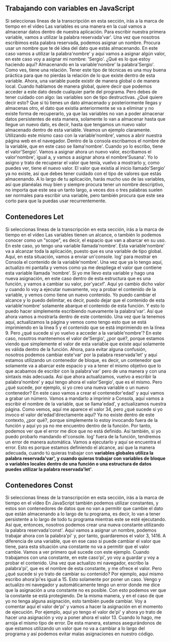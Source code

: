 ## Trabajando con variables en JavaScript

Si seleccionas líneas de la transcripción en esta sección, irás a la marca de tiempo en el vídeo
Las variables es una manera en la cual vamos a almacenar datos dentro de nuestra aplicación. Para escribir nuestra primera variable, vamos a utilizar la palabra reservada'var'. Una vez que nosotros escribimos esta palabra reservada, podemos asignar un nombre. Procura usar un nombre que te dé idea del dato que estás almacenando. En este caso vamos a utilizar la palabra'nombre' y aquí vamos a asignar algún valor, en este caso voy a asignar mi nombre: 'Sergio'. ¿Qué es lo que estoy haciendo aquí? Almacenando en la variable'nombre' la palabra'Sergio'. Como ves, tiene una relación. Tener este tipo de técnicas es una muy buena práctica para que no pierdas la relación de lo que existe dentro de esta variable. Ahora, una variable puede existir de manera global o de manera local. Cuando hablamos de manera global, quiere decir que podemos acceder a este dato desde cualquier parte del programa. Pero debes de tener cuidado con algo: las variables son de tipo destructivas. ¿Qué quiere decir esto? Que si tú tienes un dato almacenado y posteriormente llegas y almacenas otro, el dato que existía anteriormente se va a eliminar y no existe forma de recuperarlo, ya que las variables no van a poder almacenar datos persistentes de esta manera, solamente lo van a almacenar hasta que llegue un nuevo dato, es decir, hasta que tengamos un nuevo valor almacenado dentro de esta variable. Veamos un ejemplo claramente. Utilizando este mismo caso con la variable'nombre', vamos a abrir nuestra página web en el navegador. Dentro de la consola escribamos el nombre de la variable, que en este caso se llama'nombre'. Cuando yo lo escribo, tiene el valor'Sergio'. Vamos a asignar ahora un nuevo valor, escribamos el valor'nombre', igual a, y vamos a asignar ahora el nombre'Susana'. Yo lo asigno y trato de recuperar el valor que tenía, vuelvo a mostrarlo y, como puedes ver, tiene el nuevo valor. El valor que existía al inicio llamado'Sergio' ya no existe, así que debes tener cuidado con el tipo de valores que estás almacenando. A lo largo de tu aplicación, harás mucho uso de las variables, así que planéalas muy bien y siempre procura tener un nombre descriptivo, no importa que este sea un tanto largo, a veces dos o tres palabras suelen ser normales para escribir una variable, pero también procura que este sea corto para que la puedas usar recurrentemente.


## Contenedores Let

Si seleccionas líneas de la transcripción en esta sección, irás a la marca de tiempo en el vídeo
Las variables tienen un alcance, o también lo podemos conocer como un "scope", es decir, el espacio que van a abarcar en su uso. En este caso, yo tengo una variable llamada'nombre'. Esta variable'nombre' va a alcanzar toda la aplicación, puesto que es una variable de tipo global. Aquí, en esta situación, vamos a enviar un'console. log' para mostrar en Consola el contenido de la variable'nombre'. Una vez que ya lo tengo aquí, actualizo mi pantalla y vemos como ya me despliega el valor que contiene esta variable llamada 'nombre'. Si yo me llevo esta variable y hago una nueva asignación, en este caso dentro de esta estructura que es una función, y vamos a cambiar su valor, por'yacxf'. Aquí yo cambio dicho valor y cuando lo voy a ejecutar nuevamente, voy a probar el contenido de la variable, y vemos como tiene un nuevo contenido. Yo puedo cambiar el alcance y lo puedo delimitar, es decir, puedo dejar que el contenido de esta variable'nombre' solamente abarque el contenido de esta función. Y esto lo puedo hacer simplemente escribiendo nuevamente la palabra'var'. Así que ahora vamos a mostrarla dentro de este contenido. Una vez que la tenemos aquí, actualizamos la página y vemos como tengo esto que se está imprimiendo en la línea 5 y el contenido que se está imprimiendo en la línea 9. Pero ¿qué sucede si yo vuelvo a acceder a la variable'nombre'? En este caso, nosotros mantenemos el valor de'Sergio', ¿por qué?, porque estamos viendo que simplemente el valor de esta variable que existe aquí solamente es válida dentro de la función. Ahora, para evitar alguna confusión, nosotros podemos cambiar este'var' por la palabra reservada'let' y aquí estamos utilizando un contenedor de bloque, es decir, un contenedor que solamente va a abarcar este espacio y va a tener el mismo objetivo que lo que acabamos de escribir con la palabra'var' pero de una manera y con una sintaxis más adecuada. Así que ahora actualizamos, vuelvo a escribir la palabra'nombre' y aquí tengo ahora el valor'Sergio', que es el mismo. Pero ¿qué sucede, por ejemplo, si yo creo una nueva variable o un nuevo contenedor? En este caso vamos a crear el contenedor'edad' y aquí vamos a grabar un número. Vamos a mandarlo a imprimir a Consola, aquí vamos a escribir el nombre de la variable, que se llama'edad', y actualizamos nuestra página. Como vemos, aquí me aparece el valor 34, pero ¿qué sucede si yo invoco el valor de'edad'directamente aquí? Ya no existe dentro de este contexto, ¿por qué?, porque simplemente lo estoy invocando fuera de la función y aquí yo ya no me encuentro dentro de la función. Por tanto, podemos ver que el error me dice que no está definido. Así también, si yo puedo probarlo mandando el'console. log' fuera de la función, tendremos un error de manera automática. Vamos a ejecutarlo y aquí se encuentra el error. Esto es porque estamos definiendo el alcance, así que la manera adecuada, cuando tú quieras trabajar con **variables globales utiliza la palabra reservada'var', y cuando quieras trabajar con variables de bloque o variables locales dentro de una función o una estructura de datos puedes utilizar la palabra reservada'let'**.

## Contenedores Const
Si seleccionas líneas de la transcripción en esta sección, irás a la marca de tiempo en el vídeo
En JavaScript también podemos utilizar constantes, y estos son contenedores de datos que no van a permitir que cambie el dato que están almacenando a lo largo de tu programa, es decir, lo van a tener persistente a lo largo de todo tu programa mientras este se esté ejecutando. Así que, entonces, nosotros podemos crear una nueva constante utilizando la palabra reservada'const'. Aquí vamos a asignar un nombre, podemos trabajar ahora con la palabra'pi' y, por tanto, guardaremos el valor 3, 1416. A diferencia de una variable, que en ese caso sí puede cambiar el valor que tiene, para esta situación una constante no va a permitir que el valor cambie. Vamos a ver primero qué sucede con este ejemplo. Cuando trabajamos con una constante, en este caso'pi', yo voy a guardar y voy a probar el contenido. Una vez que actualizo mi navegador, escribo la palabra'pi', que es el nombre de esta constante, y me ofrece el valor. Pero ¿qué sucede si yo trato de cambiar su contenido? Por ejemplo, aquí mismo escribo ahora'pi'es igual a 15. Esto solamente por poner un caso. Vengo y actualizo mi navegador y automáticamente tengo un error donde me dice que la asignación a una constante no es posible. Con esto podemos ver que la constante se está protegiendo. De la misma manera, y en el caso de que yo no tenga alguna asignación, esto también puede cambiar. Voy a comentar aquí el valor de'pi' y vamos a hacer la asignación en el momento de ejecución. Por ejemplo, aquí yo tengo el valor de'pi' y ahora yo trato de hacer una asignación y voy a poner ahora el valor 13. Cuando lo hago, me arroja el mismo tipo de error. De esta manera, estamos asegurándonos de que estamos utilizando un valor que no va a cambiar a lo largo del programa y así podemos evitar malas asignaciones en nuestro código.
